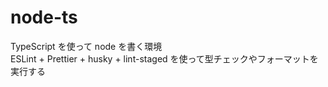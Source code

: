 # node-ts
TypeScript を使って node を書く環境  
ESLint + Prettier + husky + lint-staged を使って型チェックやフォーマットを実行する  

